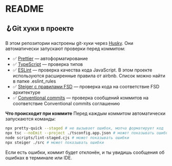 # README

## 🪝Git хуки в проекте

В этом репозитории настроены git-хуки через [Husky](https://typicode.github.io/husky/get-started.html). Они автоматически запускают проверки перед коммитом:

- ✅ [Prettier](https://prettier.io/docs/) — автоформатирование
- ✅ [TypeScript](https://scriptdev.ru/) — проверка типов
- ✅ [ESLint](https://eslint.org/docs/latest/use/getting-started) — проверка качества кода JavaScript. В этом проекте используются расширенные правила от airbnb. Список можно найти в папке .eslint_rules
- ✅ [Steiger с правилами FSD](https://github.com/feature-sliced/steiger/tree/master) — проверка кода на соответствие FSD архитектуре
- ✅ [Conventional commits](https://www.conventionalcommits.org/ru/v1.0.0-beta.4/) — проверка сообщений коммитов на соответствие Conventional commits соглашению

**Что происходит при коммите**
Перед каждым коммитом автоматически запускаются команды:

```bash
npx pretty-quick --staged # не вызывает ошибок, молча форматирует код
npx tsc --noEmit --project ./tsconfig.app.json # может показывать ошибки
node scripts/lint-staged.cjs # может показывать ошибки
npx steiger ./src # может показывать ошибки
```

Если есть ошибки, коммит будет отклонён, и ты увидишь сообщения об ошибках в терминале или IDE.
